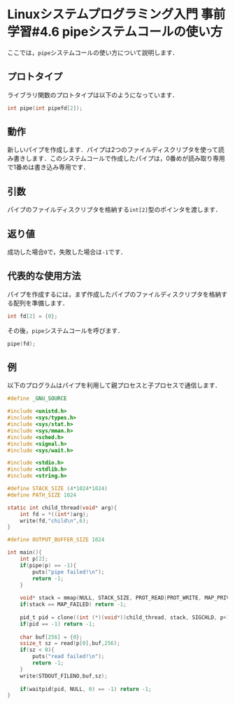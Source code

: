 # Linuxシステムプログラミング入門 事前学習#4.6 pipeシステムコールの使い方
ここでは，`pipe`システムコールの使い方について説明します．
## プロトタイプ
ライブラリ関数のプロトタイプは以下のようになっています．
```c
int pipe(int pipefd[2]);
```
## 動作
新しいパイプを作成します．パイプは2つのファイルディスクリプタを使って読み書きします．このシステムコールで作成したパイプは，0番めが読み取り専用で1番めは書き込み専用です．
## 引数
パイプのファイルディスクリプタを格納する`int[2]`型のポインタを渡します．
## 返り値
成功した場合`0`で，失敗した場合は`-1`です．
## 代表的な使用方法
パイプを作成するには，まず作成したパイプのファイルディスクリプタを格納する配列を準備します．
```c
int fd[2] = {0};
```
その後，`pipe`システムコールを呼びます．
```c
pipe(fd);
```
## 例
以下のプログラムはパイプを利用して親プロセスと子プロセスで通信します．
```c
#define _GNU_SOURCE

#include <unistd.h>
#include <sys/types.h>
#include <sys/stat.h>
#include <sys/mman.h>
#include <sched.h>
#include <signal.h>
#include <sys/wait.h>

#include <stdio.h>
#include <stdlib.h>
#include <string.h>

#define STACK_SIZE (4*1024*1024)
#define PATH_SIZE 1024

static int child_thread(void* arg){
    int fd = *((int*)arg);
	write(fd,"child\n",6);
}

#define OUTPUT_BUFFER_SIZE 1024

int main(){
    int p[2];
    if(pipe(p) == -1){
        puts("pipe failed!\n");
        return -1;
    }
    
    void* stack = mmap(NULL, STACK_SIZE, PROT_READ|PROT_WRITE, MAP_PRIVATE|MAP_ANONYMOUS|MAP_GROWSDOWN|MAP_STACK, -1, 0);
	if(stack == MAP_FAILED) return -1;
    
    pid_t pid = clone((int (*)(void*))child_thread, stack, SIGCHLD, p+1);
	if(pid == -1) return -1;
    
    char buf[256] = {0};
    ssize_t sz = read(p[0],buf,256);
    if(sz < 0){
        puts("read failed!\n");
        return -1;
    }
    write(STDOUT_FILENO,buf,sz);
    
	if(waitpid(pid, NULL, 0) == -1) return -1;
}
```
